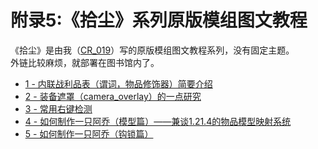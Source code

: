 # 附录5:《拾尘》系列原版模组图文教程
《拾尘》是由我（[CR_019](https://space.bilibili.com/85292644)）写的原版模组图文教程系列，没有固定主题。  
外链比较麻烦，就部署在图书馆内了。

- [1 - 内联战利品表（谓词，物品修饰器）简要介绍](/resources/dust/1-内联战利品表.md)
- [2 - 装备遮罩（camera_overlay）的一点研究](/resources/dust/2/2-装备遮罩.md)
- [3 - 常用右键检测](/resources/dust/3/常用右键检测.md)
- [4 - 如何制作一只阿乔（模型篇）——兼谈1.21.4的物品模型映射系统](/resources/dust/4/如何制作一只阿乔（模型篇）.md)
- [5 - 如何制作一只阿乔（钩锁篇）](/resources/dust/5/如何制作一只阿乔（钩锁篇）.md)